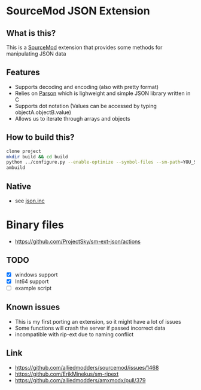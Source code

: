 # SourceMod JSON Extension

## What is this?
This is a [SourceMod](http://www.sourcemod.net/) extension that provides some methods for manipulating JSON data

## Features
* Supports decoding and encoding (also with pretty format)
* Relies on [Parson](https://github.com/kgabis/parson) which is lighweight and simple JSON library written in C
* Supports dot notation (Values can be accessed by typing objectA.objectB.value)
* Allows us to iterate through arrays and objects

## How to build this?
``` bash
clone project
mkdir build && cd build
python ../configure.py --enable-optimize --symbol-files --sm-path=YOU_SOURCEMOD_PATH
ambuild
```

## Native
* see [json.inc](https://github.com/ProjectSky/sm-ext-json/blob/main/scripting/include/json.inc)

# Binary files
* https://github.com/ProjectSky/sm-ext-json/actions

## TODO
- [x] windows support
- [x] Int64 support
- [ ] example script

## Known issues
* This is my first porting an extension, so it might have a lot of issues
* Some functions will crash the server if passed incorrect data
* incompatible with rip-ext due to naming conflict

## Link
* https://github.com/alliedmodders/sourcemod/issues/1468
* https://github.com/ErikMinekus/sm-ripext
* https://github.com/alliedmodders/amxmodx/pull/379